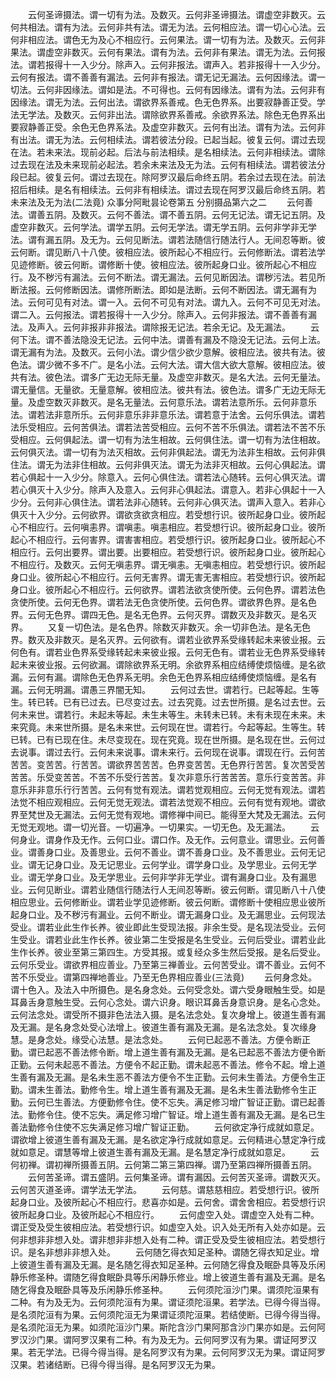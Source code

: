 <!-- { "loadSidebar": true } -->
　　云何圣谛摄法。谓一切有为法。及数灭。云何非圣谛摄法。谓虚空非数灭。云何共相法。谓有为法。云何非共有法。谓无为法。云何相应法。谓一切心心法。云何非相应法。谓色无为及心不相应行。云何果法。谓一切有为法。及数灭。云何非果法。谓虚空非数灭。云何有果法。谓有为法。云何非有果法。谓无为法。云何报法。谓若报得十一入少分。除声入。云何非报法。谓声入。若非报得十一入少分。云何有报法。谓不善善有漏法。云何非有报法。谓无记无漏法。云何因缘法。谓一切法。云何非因缘法。谓如是法。不可得也。云何有因缘法。谓有为法。云何非有因缘法。谓无为法。云何出法。谓欲界系善戒。色无色界系。出要寂静善正受。学法无学法。及数灭。云何非出法。谓除欲界系善戒。余欲界系法。除色无色界系出要寂静善正受。余色无色界系法。及虚空非数灭。云何有出法。谓有为法。云何非有出法。谓无为法。云何相续法。谓若彼法分段。已起当起。彼复云何。谓过去现在法。若未来法。现前必起。后法与前法相续。是名相续法。云何非相续法。谓除过去现在法及未来现前必起法。若余未来法及无为法。云何有相续法。谓若彼法分段已起。彼复云何。谓过去现在。除阿罗汉最后命终五阴。若余过去现在法。前法招后相续。是名有相续法。云何非有相续法。谓过去现在阿罗汉最后命终五阴。若未来法及无为法(二法竟)
众事分阿毗昙论卷第五
分别摄品第六之二
　　云何善法。谓善五阴。及数灭。云何不善法。谓不善五阴。云何无记法。谓无记五阴。及虚空非数灭。云何学法。谓学五阴。云何无学法。谓无学五阴。云何非学非无学法。谓有漏五阴。及无为。云何见断法。谓若法随信行随法行人。无间忍等断。彼云何断。谓见断八十八使。彼相应法。彼所起心不相应行。云何修断法。谓若法学见迹修断。彼云何断。谓修断十使。彼相应法。彼所起身口业。彼所起心不相应行。及不秽污有漏法。云何不断法。谓无漏法。云何见断因法。谓秽污法。若见所断法报。云何修断因法。谓修所断法。即如是法断。云何不断因法。谓无漏有为法。云何可见有对法。谓一入。云何不可见有对法。谓九入。云何不可见无对法。谓二入。云何报法。谓若报得十一入少分。除声入。云何非报法。谓不善善有漏法。及声入。云何非报非非报法。谓除报无记法。若余无记。及无漏法。
　　云何下法。谓不善法隐没无记法。云何中法。谓善有漏及不隐没无记法。云何上法。谓无漏有为法。及数灭。云何小法。谓少信少欲少意解。彼相应法。彼共有法。彼色法。谓少微不多不广。是名小法。云何大法。谓大信大欲大意解。彼相应法。彼共有法。彼色法。谓多广无边无际无量。及虚空非数灭。是名大法。云何无量法。谓无量信。无量欲。无量意解。彼相应法。彼共有法。彼色法。谓多广无边无际无量。及虚空数灭非数灭。是名无量法。云何意乐法。谓若法意所乐。云何非意乐法。谓若法非意所乐。云何非意乐非非意乐法。谓若意于法舍。云何乐俱法。谓若法乐受相应。云何苦俱法。谓若法苦受相应。云何不苦不乐俱法。谓若法不苦不乐受相应。云何俱起法。谓一切有为法生相故。云何俱住法。谓一切有为法住相故。云何俱灭法。谓一切有为法灭相故。云何非俱起法。谓无为法非生相故。云何非俱住法。谓无为法非住相故。云何非俱灭法。谓无为法非灭相故。云何心俱起法。谓若心俱起十一入少分。除意入。云何心俱住法。谓若法心随转。云何心俱灭法。谓若心俱灭十入少分。除声入及意入。云何非心俱起法。谓意入。若非心俱起十一入少分。云何非心俱住法。谓若法非心随转。云何非心俱灭法。谓声入意入。若非心俱灭十入少分。云何欲界。谓欲贪欲贪相应。若受想行识。彼所起身口业。彼所起心不相应行。云何嗔恚界。谓嗔恚。嗔恚相应。若受想行识。彼所起身口业。彼所起心不相应行。云何害界。谓害害相应。若受想行识。彼所起身口业。彼所起心不相应行。云何出要界。谓出要。出要相应。若受想行识。彼所起身口业。彼所起心不相应行。及数灭。云何无嗔恚界。谓无嗔恚。无嗔恚相应。若受想行识。彼所起身口业。彼所起心不相应行。云何无害界。谓无害无害相应。若受想行识。彼所起身口业。彼所起心不相应行。云何欲界。谓若法欲贪使所使。云何色界。谓若法色贪使所使。云何无色界。谓若法无色贪使所使。云何色界。谓欲界色界。是名色界。云何无色界。谓四无色。是名无色界。云何灭界。谓数灭及非数灭。是名灭界。
　　又复一切色法。是名色界。除数灭非数灭。余一切非色法。是名无色界。数灭及非数灭。是名灭界。云何欲有。谓若业欲界系受缘转起未来彼业报。云何色有。谓若业色界系受缘转起未来彼业报。云何无色有。谓若业无色界系受缘转起未来彼业报。云何欲漏。谓除欲界系无明。余欲界系相应结缚使烦恼缠。是名欲漏。云何有漏。谓除色无色界系无明。余色无色界系相应结缚使烦恼缠。是名有漏。云何无明漏。谓愚三界闇无知。
　　云何过去世。谓若行。已起等起。生等生。转已转。已有已过去。已尽变过去。过去究竟。过去世所摄。是名过去世。云何未来世。谓若行。未起未等起。未生未等生。未转未已转。未有未现在未来。未来究竟。未来世所摄。是名未来世。云何现在世。谓若行。今起等起。生等生。转已转。已有已现在住。未尽变现在。现在究竟。现在世所摄。是名现在世。云何过去说事。谓过去行。云何未来说事。谓未来行。云何现在说事。谓现在行。云何苦苦苦。变苦苦。行苦苦。谓欲界苦苦苦。色界变苦苦。无色界行苦苦。复次苦受苦苦苦。乐受变苦苦。不苦不乐受行苦苦。复次非意乐行苦苦苦。意乐行变苦苦。非意乐非非意乐行行苦苦。云何有觉有观法。谓若觉观相应。云何无觉有观法。谓若法觉不相应观相应。云何无觉无观法。谓若法觉观不相应。云何有觉有观地。谓欲界至梵世及无漏法。云何无觉有观地。谓修禅中间已。能得至大梵及无漏法。云何无觉无观地。谓一切光音。一切遍净。一切果实。一切无色。及无漏法。
　　云何身业。谓身作及无作。云何口业。谓口作。及无作。云何意业。谓思业。云何善业。谓善身口业。及善思业。云何不善业。谓不善身口业。及不善思业。云何无记业。谓无记身口业。及无记思业。云何学业。谓学身口业。及学思业。云何无学业。谓无学身口业。及无学思业。云何非学非无学业。谓有漏身口业。及有漏思业。云何见断业。谓若业随信行随法行人无间忍等断。彼云何断。谓见断八十八使相应思业。云何修断业。谓若业学见迹修断。彼云何断。谓修断十使相应思业彼所起身口业。及不秽污有漏业。云何不断业。谓无漏身口业。及无漏思业。云何现法受业。谓若业此生作长养。彼业即此生受现法报。非余生受。是名现法受业。云何生受业。谓若业此生作长养。彼业第二生受报是名生受业。云何后受业。谓若业此生作长养。彼业至第三第四生。方受其报。或复经众多生然后受报。是名后受业。云何乐受业。谓欲界相应善业。乃至第三禅善业。云何苦受业。谓不善业。云何不苦不乐受业。谓第四禅地善业。乃至无色界相应善业(三法竟)
　　云何身念处。谓十色入。及法入中所摄色。是名身念处。云何受念处。谓六受身眼触生受。如是耳鼻舌身意触生受。云何心念处。谓六识身。眼识耳鼻舌身意识身。是名心念处。云何法念处。谓受所不摄非色法法入摄。是名法念处。复次身增上。彼道生善有漏及无漏。是名身念处受心法增上。彼道生善有漏及无漏。是名法念处。复次缘身慧。是身念处。缘受心法慧。是法念处。
　　云何已起恶不善法。方便令断正勤。谓已起恶不善法修令断。增上道生善有漏及无漏。是名已起恶不善法方便令断正勤。云何未起恶不善法。方便令不起正勤。谓未起恶不善法。修令不起。增上道生善有漏及无漏。是名未生恶不善法方便令不生正勤。云何未生善法。方便令生正勤。谓未生善法。勤修令生。增上道生善有漏及无漏。是名未生善法勤修令生正勤。云何已生善法。方便勤修令住。使不忘失。满足修习增广智证正勤。谓已起善法。勤修令住。使不忘失。满足修习增广智证。增上道生善有漏及无漏。是名已生善法勤修令住使不忘失满足修习增广智证正勤。
　　云何欲定净行成就如意足。谓欲增上彼道生善有漏及无漏。是名欲定净行成就如意足。云何精进心慧定净行成就如意足。谓慧等增上彼道生善有漏及无漏。是名慧定净行成就如意足。
　　云何初禅。谓初禅所摄善五阴。云何第二第三第四禅。谓乃至第四禅所摄善五阴。
　　云何苦圣谛。谓五盛阴。云何集圣谛。谓有漏因。云何苦灭圣谛。谓数灭灭。云何苦灭道圣谛。谓学法无学法。
　　云何慈。谓慈慈相应。若受想行识。彼所起身口业。及彼所起心不相应行。悲喜亦如是。云何舍。谓舍舍相应。若受想行识彼所起身口业。及彼所起心不相应行。
　　云何虚空入处。谓虚空入处有二种。谓正受及受生彼相应法。若受想行识。如虚空入处。识入处无所有入处亦如是。云何非想非非想入处。谓非想非非想入处有二种。谓正受及受生彼相应法。若受想行识。是名非想非非想入处。
　　云何随乞得衣知足圣种。谓随乞得衣知足业。增上彼道生善有漏及无漏。是名随乞得衣知足圣种。云何随乞得食及眠卧具等及乐闲静乐修圣种。谓随乞得食眠卧具等乐闲静乐修业。增上彼道生善有漏及无漏。是名随乞得食及眠卧具等及乐闲静乐修圣种。
　　云何须陀洹沙门果。谓须陀洹果有二种。有为及无为。云何须陀洹有为果。谓证须陀洹果。若学法。已得今得当得。是名须陀洹有为果。云何须陀洹无为果谓证须陀洹果。若结使断。已得今得当得。是名须陀洹无为果。如须陀洹沙门果。斯陀含沙门果阿那含沙门果亦如是。云何阿罗汉沙门果。谓阿罗汉果有二种。有为及无为。云何阿罗汉有为果。谓证阿罗汉果。若无学法。已得今得当得。是名阿罗汉有为果。云何阿罗汉无为果。谓证阿罗汉果。若诸结断。已得今得当得。是名阿罗汉无为果。
